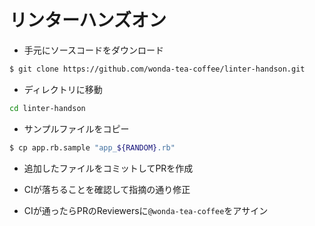 # リンターハンズオン

- 手元にソースコードをダウンロード

```sh
$ git clone https://github.com/wonda-tea-coffee/linter-handson.git
```

- ディレクトリに移動

```sh
cd linter-handson
```

- サンプルファイルをコピー

```sh
$ cp app.rb.sample "app_${RANDOM}.rb"
```

- 追加したファイルをコミットしてPRを作成

- CIが落ちることを確認して指摘の通り修正

- CIが通ったらPRのReviewersに`@wonda-tea-coffee`をアサイン

